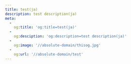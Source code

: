 ```yaml
---
title: test(ja)
description: test description(ja)
meta:
  -
    og:title: 'og:title=test(ja)'
  -
    og:desciption: 'og:description=test description(ja)'
  -
    og:image: '//absolute-domain/thisog.jpg'
  -
    og:url: '//absolute-domain/test'
---
```

<page-test/>